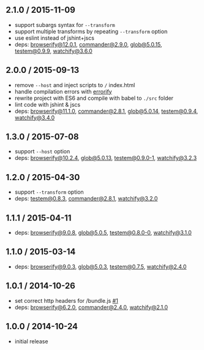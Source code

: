 ## 2.1.0 / 2015-11-09

* support subargs syntax for `--transform`
* support multiple transforms by repeating `--transform` option
* use eslint instead of jshint+jscs
* deps: browserify@12.0.1, commander@2.9.0, glob@5.0.15, testem@0.9.9, watchify@3.6.0

## 2.0.0 / 2015-09-13

* remove `--host` and inject scripts to `/` index.html
* handle compilation errors with [errorify](https://github.com/zertosh/errorify)
* rewrite project with ES6 and compile with babel to `./src` folder
* lint code with jshint & jscs
* deps: browserify@11.1.0, commander@2.8.1, glob@5.0.14, testem@0.9.4, watchify@3.4.0

## 1.3.0 / 2015-07-08

* support `--host` option
* deps: browserify@10.2.4, glob@5.0.13, testem@0.9.0-1, watchify@3.2.3

## 1.2.0 / 2015-04-30

* support `--transform` option
* deps: testem@0.8.3, commander@2.8.1, watchify@3.2.0

## 1.1.1 / 2015-04-11

* deps: browserify@9.0.8, glob@5.0.5, testem@0.8.0-0, watchify@3.1.0

## 1.1.0 / 2015-03-14

* deps: browserify@9.0.3, glob@5.0.3, testem@0.7.5, watchify@2.4.0

## 1.0.1 / 2014-10-26

* set correct http headers for /bundle.js [#1](https://github.com/alekseykulikov/browserify-test/issues/1)
* deps: browserify@6.2.0, commander@2.4.0, watchify@2.1.0

## 1.0.0 / 2014-10-24

* initial release
